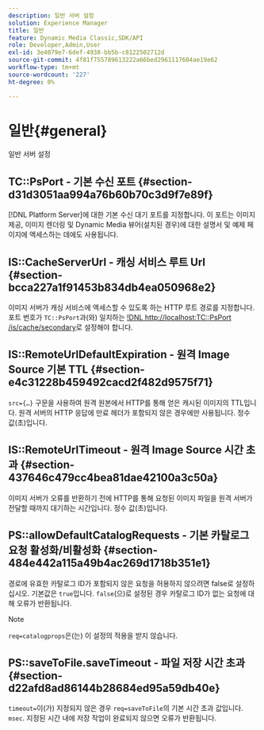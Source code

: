 ```yaml
---
description: 일반 서버 설정
solution: Experience Manager
title: 일반
feature: Dynamic Media Classic,SDK/API
role: Developer,Admin,User
exl-id: 3e4079e7-6def-4938-bb5b-c8122502712d
source-git-commit: 4f81f755789613222a66bed2961117604ae19e62
workflow-type: tm+mt
source-wordcount: '227'
ht-degree: 0%

---
```


# 일반{#general}

일반 서버 설정

## TC::PsPort - 기본 수신 포트 {#section-d31d3051aa994a76b60b70c3d9f7e89f}

[!DNL Platform Server]에 대한 기본 수신 대기 포트를 지정합니다. 이 포트는 이미지 제공, 이미지 렌더링 및 Dynamic Media 뷰어(설치된 경우)에 대한 설명서 및 예제 페이지에 액세스하는 데에도 사용됩니다.

## IS::CacheServerUrl - 캐싱 서비스 루트 Url {#section-bcca227a1f91453b834db4ea050968e2}

이미지 서버가 캐싱 서비스에 액세스할 수 있도록 하는 HTTP 루트 경로를 지정합니다. 포트 번호가 `TC::PsPort`과(와) 일치하는 [!DNL http://localhost:TC::PsPort /is/cache/secondary](으)로 설정해야 합니다.

## IS::RemoteUrlDefaultExpiration - 원격 Image Source 기본 TTL {#section-e4c31228b459492cacd2f482d9575f71}

`src={…}` 구문을 사용하여 원격 원본에서 HTTP를 통해 얻은 캐시된 이미지의 TTL입니다. 원격 서버의 HTTP 응답에 만료 헤더가 포함되지 않은 경우에만 사용됩니다. 정수 값(초)입니다.

## IS::RemoteUrlTimeout - 원격 Image Source 시간 초과 {#section-437646c479cc4bea81dae42100a3c50a}

이미지 서버가 오류를 반환하기 전에 HTTP를 통해 요청된 이미지 파일을 원격 서버가 전달할 때까지 대기하는 시간입니다. 정수 값(초)입니다.

## PS::allowDefaultCatalogRequests - 기본 카탈로그 요청 활성화/비활성화 {#section-484e442a115a49b4ac269d1718b351e1}

경로에 유효한 카탈로그 ID가 포함되지 않은 요청을 허용하지 않으려면 false로 설정하십시오. 기본값은 `true`입니다. `false`(으)로 설정된 경우 카탈로그 ID가 없는 요청에 대해 오류가 반환됩니다.

>[!NOTE]
>
>`req=catalogprops`은(는) 이 설정의 적용을 받지 않습니다.

## PS::saveToFile.saveTimeout - 파일 저장 시간 초과 {#section-d22afd8ad86144b28684ed95a59db40e}

`timeout=`이(가) 지정되지 않은 경우 `req=saveToFile`의 기본 시간 초과 값입니다. `msec`. 지정된 시간 내에 저장 작업이 완료되지 않으면 오류가 반환됩니다.
